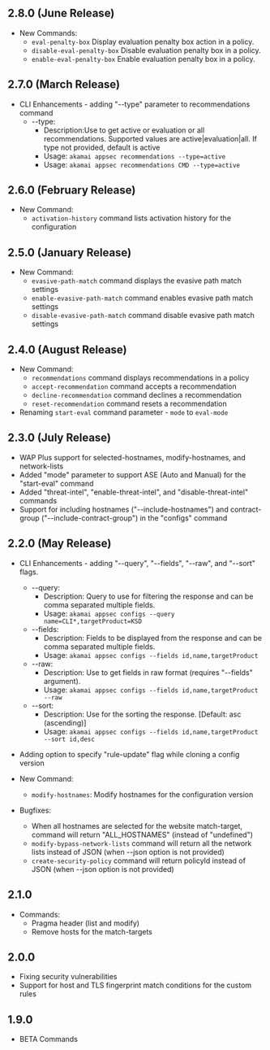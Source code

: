 ## 2.8.0 (June Release)
- New Commands:
   - `eval-penalty-box`                          Display evaluation penalty box action in a policy.
   - `disable-eval-penalty-box`                  Disable evaluation penalty box in a policy.
   - `enable-eval-penalty-box`                   Enable evaluation penalty box in a policy.
## 2.7.0 (March Release)
- CLI Enhancements - adding "--type" parameter to recommendations command
  - --type:
    - Description:Use to get active or evaluation or all recommendations. Supported values are active|evaluation|all. If type not provided, default is active
    - Usage: `akamai appsec recommendations --type=active`
    - Usage: `akamai appsec recommendations CMD --type=active`
## 2.6.0 (February Release)
- New Command:
  - `activation-history` command lists activation history for the configuration

## 2.5.0 (January Release)
- New Command:
  - `evasive-path-match` command displays the evasive path match settings
  - `enable-evasive-path-match` command enables evasive path match settings
  - `disable-evasive-path-match` command disable evasive path match settings

## 2.4.0 (August Release)
- New Command:
  - `recommendations` command displays recommendations in a policy
  - `accept-recommendation` command accepts a recommendation
  - `decline-recommendation` command declines a recommendation
  - `reset-recommendation` command resets a recommendation
- Renaming `start-eval` command parameter - `mode` to `eval-mode`

## 2.3.0 (July Release)

- WAP Plus support for selected-hostnames, modify-hostnames, and network-lists
- Added "mode" parameter to support ASE (Auto and Manual) for the "start-eval" command
- Added "threat-intel", "enable-threat-intel", and "disable-threat-intel" commands
- Support for including hostnames ("--include-hostnames") and contract-group ("--include-contract-group") in the "configs" command

## 2.2.0 (May Release)

- CLI Enhancements - adding "--query", "--fields", "--raw", and "--sort" flags.
  - --query:
    - Description: Query to use for filtering the response and can be comma separated multiple fields.
    - Usage: `akamai appsec configs --query name=CLI*,targetProduct=KSD`
  - --fields:
    - Description: Fields to be displayed from the response and can be comma separated multiple fields.
    - Usage: `akamai appsec configs --fields id,name,targetProduct`
  - --raw:
    - Description: Use to get fields in raw format (requires "--fields" argument).
    - Usage: `akamai appsec configs --fields id,name,targetProduct --raw`
  - --sort:
    - Description: Use for the sorting the response. [Default: asc (ascending)]
    - Usage: `akamai appsec configs --fields id,name,targetProduct --sort id,desc`
- Adding option to specify "rule-update" flag while cloning a config version
- New Command:
  - `modify-hostnames`: Modify hostnames for the configuration version

- Bugfixes:
  - When all hostnames are selected for the website match-target, command will return "ALL_HOSTNAMES" (instead of "undefined")
  - `modify-bypass-network-lists` command will return all the network lists instead of JSON (when --json option is not provided)
  - `create-security-policy` command will return policyId instead of JSON (when --json option is not provided)

## 2.1.0

- Commands:
  - Pragma header (list and modify)
  - Remove hosts for the match-targets

## 2.0.0

- Fixing security vulnerabilities
- Support for host and TLS fingerprint match conditions for the custom rules

## 1.9.0

- BETA Commands
